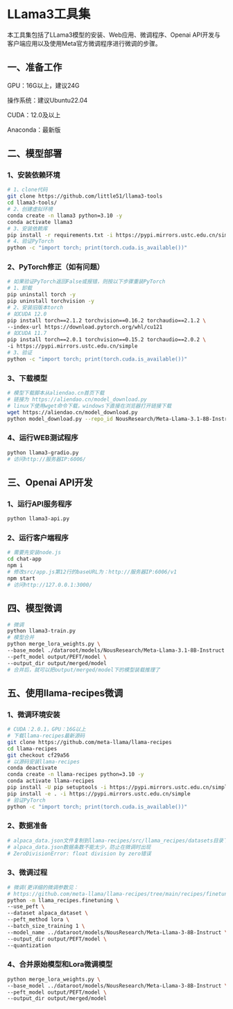 # LLama3工具集

本工具集包括了LLama3模型的安装、Web应用、微调程序、Openai API开发与客户端应用以及使用Meta官方微调程序进行微调的步骤。

## 一、准备工作

GPU：16G以上，建议24G

操作系统：建议Ubuntu22.04

CUDA：12.0及以上

Anaconda：最新版

## 二、模型部署

### 1、安装依赖环境

```bash
# 1、clone代码
git clone https://github.com/little51/llama3-tools
cd llama3-tools/
# 2、创建虚拟环境
conda create -n llama3 python=3.10 -y
conda activate llama3
# 3、安装依赖库
pip install -r requirements.txt -i https://pypi.mirrors.ustc.edu.cn/simple
# 4、验证PyTorch
python -c "import torch; print(torch.cuda.is_available())"
```

### 2、PyTorch修正（如有问题）

```bash
# 如果验证PyTorch返回False或报错，则按以下步骤重装PyTorch
# 1、卸载
pip uninstall torch -y 
pip uninstall torchvision -y
# 2、安装旧版本torch
# 如CUDA 12.0
pip install torch==2.1.2 torchvision==0.16.2 torchaudio==2.1.2 \
--index-url https://download.pytorch.org/whl/cu121
# 如CUDA 11.7
pip install torch==2.0.1 torchvision==0.15.2 torchaudio==2.0.2 \
-i https://pypi.mirrors.ustc.edu.cn/simple 
# 3、验证
python -c "import torch; print(torch.cuda.is_available())"
```

### 3、下载模型

```bash
# 模型下载脚本从aliendao.cn首页下载
# 链接为 https://aliendao.cn/model_download.py
# linux下使用wget命令下载，windows下直接在浏览器打开链接下载
wget https://aliendao.cn/model_download.py
python model_download.py --repo_id NousResearch/Meta-Llama-3.1-8B-Instruct
```

### 4、运行WEB测试程序

```bash
python llama3-gradio.py
# 访问http://服务器IP:6006/
```
## 三、Openai API开发

### 1、运行API服务程序

```bash
python llama3-api.py
```

### 2、运行客户端程序

```bash
# 需要先安装node.js
cd chat-app
npm i
# 修改src/app.js第12行的baseURL为：http://服务器IP:6006/v1
npm start
# 访问http://127.0.0.1:3000/
```
## 四、模型微调

```bash
# 微调
python llama3-train.py
# 模型合并
python merge_lora_weights.py \
--base_model ./dataroot/models/NousResearch/Meta-Llama-3.1-8B-Instruct \
--peft_model output/PEFT/model \
--output_dir output/merged/model
# 合并后，就可以把output/merged/model下的模型装载推理了
```

## 五、使用llama-recipes微调

### 1、微调环境安装

```bash
# CUDA：2.0.1，GPU：16G以上
# 下载llama-recipes最新源码
git clone https://github.com/meta-llama/llama-recipes
cd llama-recipes
git checkout cf29a56
# 以源码安装llama-recipes
conda deactivate
conda create -n llama-recipes python=3.10 -y
conda activate llama-recipes
pip install -U pip setuptools -i https://pypi.mirrors.ustc.edu.cn/simple
pip install -e . -i https://pypi.mirrors.ustc.edu.cn/simple
# 验证PyTorch
python -c "import torch; print(torch.cuda.is_available())"
```

### 2、数据准备

```bash
# alpaca_data.json文件复制到llama-recipes/src/llama_recipes/datasets目录下
# alpaca_data.json数据条数不能太少，防止在微调时出现
# ZeroDivisionError: float division by zero错误
```

### 3、微调过程

```bash
# 微调(更详细的微调参数见：
# https://github.com/meta-llama/llama-recipes/tree/main/recipes/finetuning)
python -m llama_recipes.finetuning \
--use_peft \
--dataset alpaca_dataset \
--peft_method lora \
--batch_size_training 1 \
--model_name ../dataroot/models/NousResearch/Meta-Llama-3-8B-Instruct \
--output_dir output/PEFT/model \
--quantization
```

### 4、合并原始模型和Lora微调模型

```bash
python merge_lora_weights.py \
--base_model ../dataroot/models/NousResearch/Meta-Llama-3-8B-Instruct \
--peft_model output/PEFT/model \
--output_dir output/merged/model
```